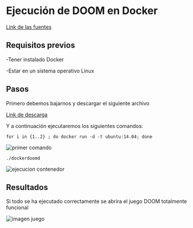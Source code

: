 # Ejecución de DOOM en Docker

[Link de las fuentes](https://github.com/GideonRed/dockerdoomd)

## Requisitos previos

-Tener instalado Docker

-Estar en un sistema operativo Linux

## Pasos

Primero debemos bajarnos y descargar el siguiente archivo

[Link de descarga](https://web.archive.org/web/20160310005603if_/https://gideonred.com/bins/dockerdoomd.tar.gz)

Y a continuación ejecutaremos los siguientes comandos:

```
for i in {1..2} ; do docker run -d -t ubuntu:14.04; done
```
![primer comando]()

```
./dockerdoomd
```
![ejecucion contenedor]()

## Resultados

Si todo se ha ejecutado correctamente se abrira el juego DOOM totalmente funcional

![imagen juego]()
